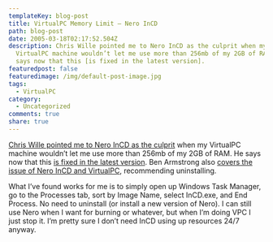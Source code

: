 ```yaml
---
templateKey: blog-post
title: VirtualPC Memory Limit — Nero InCD
path: blog-post
date: 2005-03-18T02:17:52.504Z
description: Chris Wille pointed me to Nero InCD as the culprit when my
  VirtualPC machine wouldn’t let me use more than 256mb of my 2GB of RAM. He
  says now that this [is fixed in the latest version].
featuredpost: false
featuredimage: /img/default-post-image.jpg
tags:
  - VirtualPC
category:
  - Uncategorized
comments: true
share: true
---
```

<!--StartFragment-->

[Chris Wille pointed me to Nero InCD as the culprit](http://chrison.net/ct.ashx?id=35a8b116-3855-496f-8471-9803351c1f4e&url=http%3a%2f%2fchrison.net%2fPermaLink%2cguid%2c99df6f99-52c8-4cbd-992a-2dbb8472e9ae.aspx) when my VirtualPC machine wouldn’t let me use more than 256mb of my 2GB of RAM. He says now that this [is fixed in the latest version](http://chrison.net/PermaLink,guid,35a8b116-3855-496f-8471-9803351c1f4e.aspx). Ben Armstrong also [covers the issue of Nero InCD and VirtualPC](http://blogs.msdn.com/virtual_pc_guy/archive/2005/01/18/355566.aspx), recommending uninstalling.

What I’ve found works for me is to simply open up Windows Task Manager, go to the Processes tab, sort by Image Name, select InCD.exe, and End Process. No need to uninstall (or install a new version of Nero). I can still use Nero when I want for burning or whatever, but when I’m doing VPC I just stop it. I’m pretty sure I don’t need InCD using up resources 24/7 anyway.

<!--EndFragment-->
